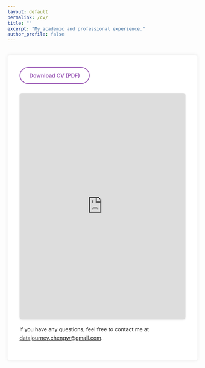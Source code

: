```yaml
---
layout: default
permalink: /cv/
title: ""
excerpt: "My academic and professional experience."
author_profile: false
---
```


<style>
/* Container for the CV content */
.cv-container {
  max-width: 900px;
  margin: 2rem auto;
  background: #fff;
  padding: 2rem;
  border-radius: 6px;
  box-shadow: 0 0 8px rgba(0,0,0,0.1);
}

.cv-container h1 {
  margin-top: 0;
  margin-bottom: 1rem;
  font-size: 1.8rem;
  text-align: left;
}

/* Minimal text styling */
.cv-container p {
  line-height: 1.6;
  margin-bottom: 1rem;
}

/* Download button wrapper (above the preview) */
.cv-download-wrapper {
  text-align: left;
  margin-bottom: 1.5rem;
}

/* Outline-style, pill-shaped button */
.cv-download-btn {
  display: inline-block;
  padding: 12px 24px;
  background: transparent;
  color: #9b59b6;                /* Purple text */
  text-decoration: none;
  font-weight: bold;
  border: 2px solid #9b59b6;     /* Outline border */
  border-radius: 30px;           /* Pill shape */
  transition: background-color 0.2s, color 0.2s, transform 0.2s, box-shadow 0.2s;
}

/* Hover effect: fill with purple, white text */
.cv-download-btn:hover {
  background-color: #9b59b6;
  color: #fff;
  transform: scale(1.05);
  box-shadow: 0 4px 8px rgba(0,0,0,0.15);
}

/* Iframe wrapper for online preview */
.iframe-wrapper {
  margin: 1rem 0;
  overflow: hidden;
  border-radius: 6px;
  box-shadow: 0 2px 4px rgba(0,0,0,0.1);
}
</style>

<div class="cv-container">
  <!-- Download Button (above the preview) -->
  <div class="cv-download-wrapper">
    <a
      href="/assets/resumes%20v_final.pdf"
      download="Chengwu_CV.pdf"
      class="cv-download-btn"
    >
      Download CV (PDF)
    </a>
  </div>

  <!-- Online PDF Preview -->
  <div class="iframe-wrapper">
    <iframe
      src="https://drive.google.com/file/d/1h2T5wiRbZVjhjnDVjj_3m5KJigL6psA2/preview"
      width="100%"
      height="600px"
      frameborder="0"
    >
    </iframe>
  </div>

  <p>
    If you have any questions, feel free to contact me at
    <a href="mailto:datajourney.chengw@gmail.com">datajourney.chengw@gmail.com</a>.
  </p>
</div>
